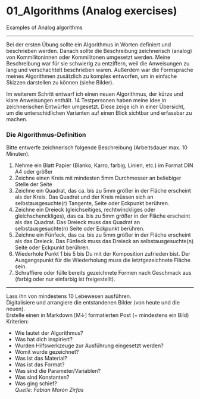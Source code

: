 # 01_Algorithms (Analog exercises)
Examples of Analog algorithms 
***
Bei der ersten Übung sollte ein Algorithmus in Worten definiert und beschrieben werden. Danach sollte die Beschreibung zeichnerisch (analog) von Kommilitoninnen oder Kommilitonen umgesetzt werden. Meine Beschreibung war für sie schwierig zu entziffern, weil die Anweisungen zu lang und verschachtelt beschrieben waren. Außerdem war die Formsprache meines Algorithmen zusätzlich zu komplex entworfen, um in einfache Skizzen darstellen zu können (siehe Bilder).

Im weiterem Schritt entwarf ich einen neuen Algorithmus, der kürze und klare Anweisungen enthält. 14 Testpersonen haben meine Idee in zeichnerischen Entwürfen umgesetzt. Diese zeige ich in einer Übersicht, um die unterschidlichen Varianten auf einen Blick sichtbar und erfassbar zu machen. 

### Die Algorithmus-Definition
Bitte entwerfe zeichnerisch folgende Beschreibung (Arbeitsdauer max. 10 Minuten).  
1. Nehme ein Blatt Papier (Blanko, Karro, farbig, Linien, etc.) im Format DIN A4 oder größer
2. Zeichne einen Kreis mit mindesten 5mm Durchmesser an beliebiger Stelle der Seite
3. Zeichne ein Quadrat, das ca. bis zu 5mm größer in der Fläche erscheint als der Kreis. Das Quadrat und der Kreis müssen sich an selbstausgesuchte(r) Tangente, Seite oder Eckpunkt berühren.
4. Zeichne ein Dreieck (gleichseitiges, rechtwinckliges oder gleichschenckliges), das ca. bis zu 5mm größer in der Fläche erscheint als das Quadrat. Das Dreieck muss das Quadrat an selbstausgesuchte(n) Seite oder Eckpunkt berühren.
5. Zeichne ein Fünfeck, das ca. bis zu 5mm größer in der Fläche erscheint als das Dreieck. Das Fünfeck muss das Dreieck an selbstausgesuchte(n) Seite oder Eckpunkt berühren.
6. Wiederhole Punkt 1 bis 5 bis Du mit der Komposition zufrieden bist. Der Ausgangspunkt für die Wiederholung muss die letztgezeichnete Fläche sein.
7. Schraffiere oder fülle bereits gezeichnete Formen nach Geschmack aus (farbig oder nur einfarbig ist freigestellt).
***

Lass ihn von mindestens 10 Lebewesen ausführen.  
Digitalisiere und arrangiere die entstandenen Bilder (von heute und die neuen).  
Erstelle einen in Markdown [M↓] formatierten Post (+ mindestens ein Bild)  
Kriterien:
* Wie lautet der Algorithmus?
* Was hat dich inspiriert?
* Wurden Hilfswerkzeuge zur Ausführung eingesetzt werden?
* Womit wurde gezeichnet?
* Was ist das Material?
* Was ist das Format?
* Was sind die Parameter/Variablen?
* Was sind Konstanten?
* Was ging schief?  
_Quelle: Fabian Morón Zirfas_
